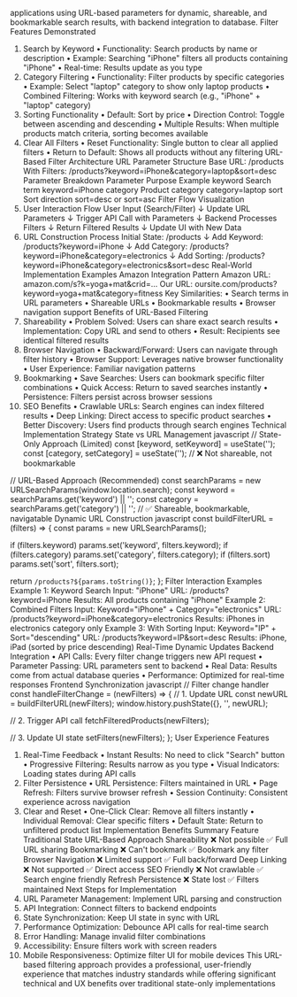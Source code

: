 applications using URL-based parameters for dynamic, shareable, and bookmarkable search results, with backend integration to database.
Filter Features Demonstrated
1. Search by Keyword
•	Functionality: Search products by name or description
•	Example: Searching "iPhone" filters all products containing "iPhone"
•	Real-time: Results update as you type
2. Category Filtering
•	Functionality: Filter products by specific categories
•	Example: Select "laptop" category to show only laptop products
•	Combined Filtering: Works with keyword search (e.g., "iPhone" + "laptop" category)
3. Sorting Functionality
•	Default: Sort by price
•	Direction Control: Toggle between ascending and descending
•	Multiple Results: When multiple products match criteria, sorting becomes available
4. Clear All Filters
•	Reset Functionality: Single button to clear all applied filters
•	Return to Default: Shows all products without any filtering
URL-Based Filter Architecture
URL Parameter Structure
Base URL: /products
With Filters: /products?keyword=iPhone&category=laptop&sort=desc
Parameter Breakdown
Parameter	Purpose	Example
keyword	Search term	keyword=iPhone
category	Product category	category=laptop
sort	Sort direction	sort=desc or sort=asc
Filter Flow Visualization
1. User Interaction Flow
User Input (Search/Filter)
         ↓
Update URL Parameters
         ↓
Trigger API Call with Parameters
         ↓
Backend Processes Filters
         ↓
Return Filtered Results
         ↓
Update UI with New Data
2. URL Construction Process
Initial State: /products
         ↓
Add Keyword: /products?keyword=iPhone
         ↓
Add Category: /products?keyword=iPhone&category=electronics
         ↓
Add Sorting: /products?keyword=iPhone&category=electronics&sort=desc
Real-World Implementation Examples
Amazon Integration Pattern
Amazon URL: amazon.com/s?k=yoga+mat&crid=...
Our URL:    oursite.com/products?keyword=yoga+mat&category=fitness
Key Similarities:
•	Search terms in URL parameters
•	Shareable URLs
•	Bookmarkable results
•	Browser navigation support
Benefits of URL-Based Filtering
1. Shareability
•	Problem Solved: Users can share exact search results
•	Implementation: Copy URL and send to others
•	Result: Recipients see identical filtered results
2. Browser Navigation
•	Backward/Forward: Users can navigate through filter history
•	Browser Support: Leverages native browser functionality
•	User Experience: Familiar navigation patterns
3. Bookmarking
•	Save Searches: Users can bookmark specific filter combinations
•	Quick Access: Return to saved searches instantly
•	Persistence: Filters persist across browser sessions
4. SEO Benefits
•	Crawlable URLs: Search engines can index filtered results
•	Deep Linking: Direct access to specific product searches
•	Better Discovery: Users find products through search engines
Technical Implementation Strategy
State vs URL Management
javascript
// State-Only Approach (Limited)
const [keyword, setKeyword] = useState('');
const [category, setCategory] = useState('');
// ❌ Not shareable, not bookmarkable

// URL-Based Approach (Recommended)
const searchParams = new URLSearchParams(window.location.search);
const keyword = searchParams.get('keyword') || '';
const category = searchParams.get('category') || '';
// ✅ Shareable, bookmarkable, navigatable
Dynamic URL Construction
javascript
const buildFilterURL = (filters) => {
  const params = new URLSearchParams();
  
  if (filters.keyword) params.set('keyword', filters.keyword);
  if (filters.category) params.set('category', filters.category);
  if (filters.sort) params.set('sort', filters.sort);
  
  return `/products?${params.toString()}`;
};
Filter Interaction Examples
Example 1: Keyword Search
Input: "iPhone"
URL: /products?keyword=iPhone
Results: All products containing "iPhone"
Example 2: Combined Filters
Input: Keyword="iPhone" + Category="electronics"
URL: /products?keyword=iPhone&category=electronics
Results: iPhones in electronics category only
Example 3: With Sorting
Input: Keyword="IP" + Sort="descending"
URL: /products?keyword=IP&sort=desc
Results: iPhone, iPad (sorted by price descending)
Real-Time Dynamic Updates
Backend Integration
•	API Calls: Every filter change triggers new API request
•	Parameter Passing: URL parameters sent to backend
•	Real Data: Results come from actual database queries
•	Performance: Optimized for real-time responses
Frontend Synchronization
javascript
// Filter change handler
const handleFilterChange = (newFilters) => {
  // 1. Update URL
  const newURL = buildFilterURL(newFilters);
  window.history.pushState({}, '', newURL);
  
  // 2. Trigger API call
  fetchFilteredProducts(newFilters);
  
  // 3. Update UI state
  setFilters(newFilters);
};
User Experience Features
1. Real-Time Feedback
•	Instant Results: No need to click "Search" button
•	Progressive Filtering: Results narrow as you type
•	Visual Indicators: Loading states during API calls
2. Filter Persistence
•	URL Persistence: Filters maintained in URL
•	Page Refresh: Filters survive browser refresh
•	Session Continuity: Consistent experience across navigation
3. Clear and Reset
•	One-Click Clear: Remove all filters instantly
•	Individual Removal: Clear specific filters
•	Default State: Return to unfiltered product list
Implementation Benefits Summary
Feature	Traditional State	URL-Based Approach
Shareability	❌ Not possible	✅ Full URL sharing
Bookmarking	❌ Can't bookmark	✅ Bookmark any filter
Browser Navigation	❌ Limited support	✅ Full back/forward
Deep Linking	❌ Not supported	✅ Direct access
SEO Friendly	❌ Not crawlable	✅ Search engine friendly
Refresh Persistence	❌ State lost	✅ Filters maintained
Next Steps for Implementation
1.	URL Parameter Management: Implement URL parsing and construction
2.	API Integration: Connect filters to backend endpoints
3.	State Synchronization: Keep UI state in sync with URL
4.	Performance Optimization: Debounce API calls for real-time search
5.	Error Handling: Manage invalid filter combinations
6.	Accessibility: Ensure filters work with screen readers
7.	Mobile Responsiveness: Optimize filter UI for mobile devices
This URL-based filtering approach provides a professional, user-friendly experience that matches industry standards while offering significant technical and UX benefits over traditional state-only implementations
